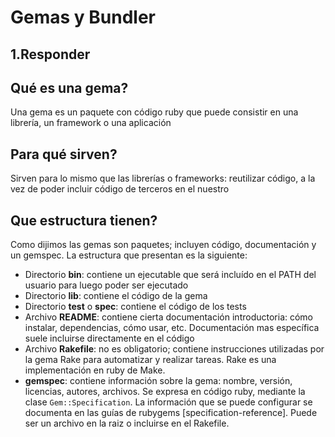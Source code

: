 # Gemas y Bundler 

## 1.Responder

## Qué es una gema?
Una gema es un paquete con código ruby que puede consistir en una librería, un framework o una aplicación
## Para qué sirven?
Sirven para lo mismo que las librerías o frameworks: reutilizar código, a la vez de poder incluir código de terceros en el nuestro
## Que estructura tienen?
Como dijimos las gemas son paquetes; incluyen código, documentación y un gemspec. La estructura que presentan es la siguiente:

* Directorio **bin**: contiene un ejecutable que será incluído en el PATH del usuario para luego poder ser ejecutado
* Directorio **lib**: contiene el código de la gema
* Directorio **test** o **spec**: contiene el código de los tests
* Archivo **README**: contiene cierta documentación introductoria: cómo instalar, dependencias, cómo usar, etc.
Documentación mas específica suele incluirse directamente en el código
* Archivo **Rakefile**: no es obligatorio; contiene instrucciones utilizadas por la gema Rake para automatizar y realizar tareas. Rake es una implementación en ruby de Make.
* **gemspec**: contiene información sobre la gema: nombre, versión, licencias, autores, archivos. Se expresa en código ruby, mediante la clase `Gem::Specification`. La información que se puede configurar se documenta en las guías de rubygems [specification-reference]. Puede ser un archivo en la raiz o incluirse en el Rakefile.
